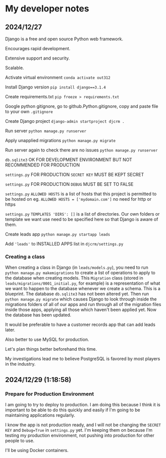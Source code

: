 # My developer notes

## 2024/12/27

Django is a free and open source Python web framework.

Encourages rapid development.

Extensive support and security.

Scalable.

Activate virtual environment
`conda activate out312`

Install Django version
`pip install django==3.1.4`

Create requirements.txt
`pip freeze > requirements.txt`

Google python gitignore, go to github.Python.gitignore, copy and paste file to your own `.gitignore`

Create Django project
`django-admin startproject djcrm .`

Run server
`python manage.py runserver`

Apply unapplied migrations
`python manage.py migrate`

Run server again to check there are no issues
`python manage.py runserver`

`db.sqlite3`
OK FOR DEVELOPMENT ENVIRONMENT BUT NOT RECOMMENDED FOR PRODUCTION

`settings.py`
FOR PRODUCTION `SECRET KEY` MUST BE KEPT SECRET

`settings.py`
FOR PRODUCTION `DEBUG` MUST BE SET TO FALSE

`settings.py`
`ALLOWED HOSTS` is a list of hosts that this project is permitted to be hosted on eg. `ALLOWED HOSTS = ['mydomain.com']` no need for http or https

`settings.py`
`TEMPLATES 'DIRS': []` is a list of directories. Our own folders or template we want use need to be specified here so that Django is aware of them.

Create leads app
`python manage.py startapp leads`

Add `'leads'` to INSTALLED APPS list in `djcrm/settings.py`

### Creating a class

When creating a class in Django (in `leads/models.py`), you need to run
`python manage.py makemigrations`
to create a list of operations to apply to the database when creating models.
This `Migration` class (stored in `leads/migrations/0001_initial.py`, for example) is a representation of what we want to happen to the database whenever we create a schema.
This is a blueprint. The database `db.sqlite3` has not been altered yet.
Then run
`python manage.py migrate`
which causes Django to look through inside the migrations folders of all of our apps and run through all of the migration files inside those apps, applying all those which haven't been applied yet.
Now the database has been updated.

It would be preferable to have a customer records app that can add leads later.

Also better to use MySQL for production.

Let's plan things better beforehand this time.

My investigations lead me to believe PostgreSQL is favored by most players in the industry.

## 2024/12/29 (1:18:58)

### Prepare for Production Environment

I am going to try to deploy to production. I am doing this because I think it is important to be able to do this quickly and easily if I'm going to be maintaining applications regularly.

I know the app is not production ready, and I will not be changing the `SECRET KEY` and `Debug=True` in `settings.py` yet. I'm keeping them on because I'm testing my production environment, not pushing into production for other people to use.

I'll be using Docker containers.
